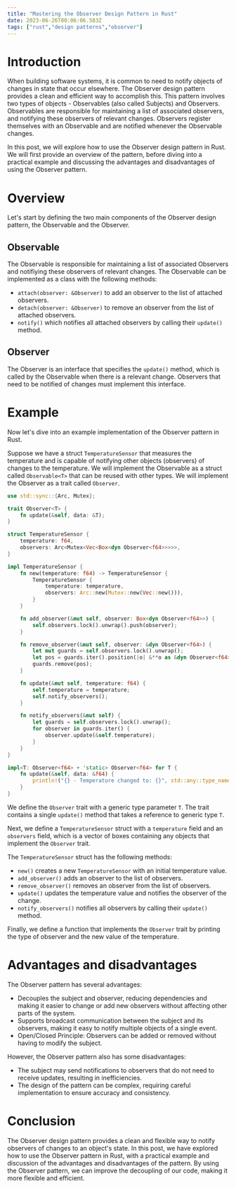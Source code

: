```yaml
---
title: "Mastering the Observer Design Pattern in Rust"
date: 2023-06-26T00:06:06.583Z
tags: ["rust","design patterns","observer"]
---
```


# Introduction
When building software systems, it is common to need to notify objects of changes in state that occur elsewhere. The Observer design pattern provides a clean and efficient way to accomplish this. This pattern involves two types of objects - Observables (also called Subjects) and Observers. Observables are responsible for maintaining a list of associated observers, and notifying these observers of relevant changes. Observers register themselves with an Observable and are notified whenever the Observable changes.

In this post, we will explore how to use the Observer design pattern in Rust. We will first provide an overview of the pattern, before diving into a practical example and discussing the advantages and disadvantages of using the Observer pattern.

# Overview
Let's start by defining the two main components of the Observer design pattern, the Observable and the Observer.

## Observable
The Observable is responsible for maintaining a list of associated Observers and notifiying these observers of relevant changes. The Observable can be implemented as a class with the following methods:
- `attach(observer: &Observer)` to add an observer to the list of attached observers.
- `detach(observer: &Observer)` to remove an observer from the list of attached observers.
- `notify()` which notifies all attached observers by calling their `update()` method.

## Observer
The Observer is an interface that specifies the `update()` method, which is called by the Observable when there is a relevant change. Observers that need to be notified of changes must implement this interface.

# Example
Now let's dive into an example implementation of the Observer pattern in Rust.

Suppose we have a struct `TemperatureSensor` that measures the temperature and is capable of notifying other objects (observers) of changes to the temperature. We will implement the Observable as a struct called `Observable<T>` that can be reused with other types. We will implement the Observer as a trait called `Observer`.

```rust
use std::sync::{Arc, Mutex};

trait Observer<T> {
    fn update(&self, data: &T);
}

struct TemperatureSensor {
    temperature: f64,
    observers: Arc<Mutex<Vec<Box<dyn Observer<f64>>>>>,
}

impl TemperatureSensor {
    fn new(temperature: f64) -> TemperatureSensor {
        TemperatureSensor {
            temperature: temperature,
            observers: Arc::new(Mutex::new(Vec::new())),
        }
    }

    fn add_observer(&mut self, observer: Box<dyn Observer<f64>>) {
        self.observers.lock().unwrap().push(observer);
    }

    fn remove_observer(&mut self, observer: &dyn Observer<f64>) {
        let mut guards = self.observers.lock().unwrap();
        let pos = guards.iter().position(|o| &**o as &dyn Observer<f64> == observer).unwrap();
        guards.remove(pos);
    }

    fn update(&mut self, temperature: f64) {
        self.temperature = temperature;
        self.notify_observers();
    }

    fn notify_observers(&mut self) {
        let guards = self.observers.lock().unwrap();
        for observer in guards.iter() {
            observer.update(&self.temperature);
        }
    }
}

impl<T: Observer<f64> + 'static> Observer<f64> for T {
    fn update(&self, data: &f64) {
        println!("{} - Temperature changed to: {}", std::any::type_name::<Self>(), *data);
    }
}
```

We define the `Observer` trait with a generic type parameter `T`. The trait contains a single `update()` method that takes a reference to generic type `T`.

Next, we define a `TemperatureSensor` struct with a `temperature` field and an `observers` field, which is a vector of boxes containing any objects that implement the `Observer` trait.

The `TemperatureSensor` struct has the following methods:
- `new()` creates a new `TemperatureSensor` with an initial temperature value.
- `add_observer()` adds an observer to the list of observers.
- `remove_observer()` removes an observer from the list of observers.
- `update()` updates the temperature value and notifies the observer of the change.
- `notify_observers()` notifies all observers by calling their `update()` method.

Finally, we define a function that implements the `Observer` trait by printing the type of observer and the new value of the temperature.

# Advantages and disadvantages
The Observer pattern has several advantages:
- Decouples the subject and observer, reducing dependencies and making it easier to change or add new observers without affecting other parts of the system.
- Supports broadcast communication between the subject and its observers, making it easy to notify multiple objects of a single event.
- Open/Closed Principle: Observers can be added or removed without having to modify the subject.

However, the Observer pattern also has some disadvantages:
- The subject may send notifications to observers that do not need to receive updates, resulting in inefficiencies.
- The design of the pattern can be complex, requiring careful implementation to ensure accuracy and consistency.

# Conclusion
The Observer design pattern provides a clean and flexible way to notify observers of changes to an object's state. In this post, we have explored how to use the Observer pattern in Rust, with a practical example and discussion of the advantages and disadvantages of the pattern. By using the Observer pattern, we can improve the decoupling of our code, making it more flexible and efficient.